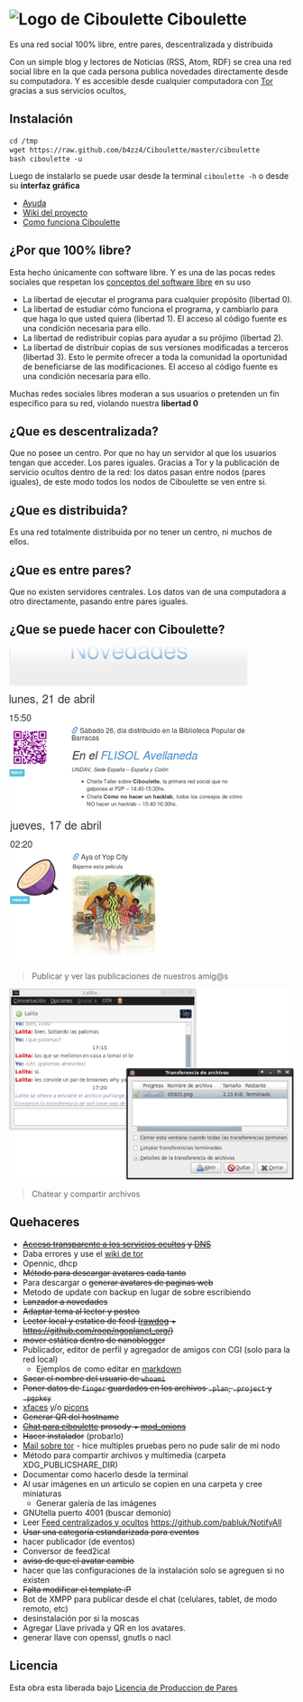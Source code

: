# ![Logo de Ciboulette](ciboulette.png) Ciboulette

Es una red social 100% libre, entre pares, descentralizada y distribuida

Con un simple blog y lectores de Noticias (RSS, Atom, RDF) se crea una red 
social libre en la que cada persona publica novedades directamente desde 
su computadora. Y es accesible desde cualquier computadora con 
[Tor](https://www.torproject.org/) gracias a sus servicios ocultos,

## Instalación

~~~
cd /tmp
wget https://raw.github.com/b4zz4/Ciboulette/master/ciboulette
bash ciboulette -u
~~~

Luego de instalarlo se puede usar desde la terminal `ciboulette -h` o desde su **interfaz gráfica**

* [Ayuda](doc/Ayuda.md)
* [Wiki del proyecto](http://wiki.hackcoop.com.ar/Ciboulette)
* [Como funciona Ciboulette](doc/)

## ¿Por que 100% libre?

Esta hecho únicamente con software libre. Y es una de las pocas redes sociales que respetan los [conceptos del software libre](https://www.gnu.org/philosophy/free-sw.html) en su uso

* La libertad de ejecutar el programa para cualquier propósito (libertad 0).
* La libertad de estudiar cómo funciona el programa, y cambiarlo para que haga lo que usted quiera (libertad 1). El acceso al código fuente es una condición necesaria para ello.
* La libertad de redistribuir copias para ayudar a su prójimo (libertad 2).
* La libertad de distribuir copias de sus versiones modificadas a terceros (libertad 3). Esto le permite ofrecer a toda la comunidad la oportunidad de beneficiarse de las modificaciones. El acceso al código fuente es una condición necesaria para ello.

Muchas redes sociales libres moderan a sus usuarios o pretenden un fin especifico para su red, violando nuestra **libertad 0**

## ¿Que es descentralizada?

Que no posee un centro. 
Por que no hay un servidor al que los usuarios tengan que acceder. Los pares iguales.
Gracias a Tor y la publicación de servicio ocultos dentro de la red: los datos pasan entre nodos (pares iguales), de este modo todos los nodos de Ciboulette se ven entre si.

## ¿Que es distribuida?

Es una red totalmente distribuida por no tener un centro, ni muchos de ellos.

## ¿Que es entre pares?

Que no existen servidores centrales. Los datos van de una computadora a otro directamente, pasando entre pares iguales.

## ¿Que se puede hacer con Ciboulette?

![pantalla de novedades](base/blog/images/ciboulette_novedades.png
)
> Publicar y ver las publicaciones de nuestros amig@s

![Chatear](base/blog/images/ciboulette_chat.png)
> Chatear y compartir archivos


## Quehaceres

* ~~[Acceso transparente a los servicios ocultos](https://grepular.com/Transparent_Access_to_Tor_Hidden_Services) y [DNS](http://security-world.blogspot.com.ar/2013/04/postfix-through-tor-dns.html)~~
 * Daba errores y use el [wiki de tor](https://trac.torproject.org/projects/tor/wiki/doc/TransparentProxy#TransparentlyDoingDNSandRoutingfor.onionTraffic)
 * Opennic, dhcp
* ~~Método para descargar avatares cada tanto~~
 * Para descargar o ~~generar avatares de paginas web~~
* Metodo de update con backup en lugar de sobre escribiendo
* ~~Lanzador a novedades~~
* ~~Adaptar tema al lector y posteo~~
* ~~Lector local y estatico de feed ([rawdog](http://offog.org/code/rawdog/) + https://github.com/roop/ngoplanet_org/)~~
 * ~~mover estática dentro de nanoblogger~~
 * Publicador, editor de perfil y agregador de amigos con CGI (solo para la red local)
   * Ejemplos de como editar en [markdown](https://es.wikipedia.org/wiki/Markdown)
* ~~Sacar el nombre del usuario de `whoami`~~
 * ~~Poner datos de `finger` guardados en los archivos `.plan`, `.project` y `.pgpkey`~~
 * [xfaces](https://en.wikipedia.org/wiki/X-Face) y/o [picons](http://www.cs.indiana.edu/picons/ftp/index.html) 
 * ~~Generar QR del hostname~~
* ~~[Chat para ciboulette](chat.png) prosody + [mod_onions](https://blog.thijsalkema.de/blog/2013/06/11/xmpp-federation-over-tor-hidden-services/)~~
 * ~~Hacer instalador~~ (probarlo)
* [Mail sobre tor](http://www.groovy.net/ww/2012/01/torfixbis) - hice multiples pruebas pero no pude salir de mi nodo
* Método para compartir archivos y multimedia (carpeta XDG_PUBLICSHARE_DIR)
 * Documentar como hacerlo desde la terminal
 * Al usar imágenes en un articulo se copien en una carpeta y cree miniaturas
   * Generar galería de las imágenes
 * GNUtella puerto 4001 (buscar demonio)
* Leer [Feed centralizados y ocultos](https://github.com/jol333/veracity/blob/master/index.php) https://github.com/pabluk/NotifyAll
* ~~Usar una categoría estandarizada para eventos~~
 * hacer publicador (de eventos)
 * Conversor de feed2ical
* ~~aviso de que el avatar cambio~~
* hacer que las configuraciones de la instalación solo se agreguen si no existen
* ~~Falta modificar el template :P~~
* Bot de XMPP para publicar desde el chat (celulares, tablet, de modo remoto, etc)
* desinstalación por si la moscas
* Agregar Llave privada y QR en los avatares.
 * generar llave con openssl, gnutls o nacl

## Licencia

Esta obra esta liberada bajo [Licencia de Produccion de Pares](LicenciaP2P.md)

